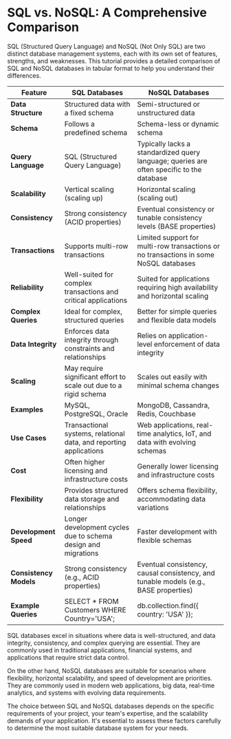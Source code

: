 # SQL vs. NoSQL: A Comprehensive Comparison

SQL (Structured Query Language) and NoSQL (Not Only SQL) are two distinct database management systems, each with its own set of features, strengths, and weaknesses. This tutorial provides a detailed comparison of SQL and NoSQL databases in tabular format to help you understand their differences.

| Feature                | SQL Databases                             | NoSQL Databases                        |
|------------------------|-------------------------------------------|---------------------------------------|
| **Data Structure**     | Structured data with a fixed schema       | Semi-structured or unstructured data   |
| **Schema**             | Follows a predefined schema               | Schema-less or dynamic schema         |
| **Query Language**     | SQL (Structured Query Language)           | Typically lacks a standardized query language; queries are often specific to the database |
| **Scalability**        | Vertical scaling (scaling up)             | Horizontal scaling (scaling out)       |
| **Consistency**        | Strong consistency (ACID properties)       | Eventual consistency or tunable consistency levels (BASE properties) |
| **Transactions**       | Supports multi-row transactions           | Limited support for multi-row transactions or no transactions in some NoSQL databases |
| **Reliability**        | Well-suited for complex transactions and critical applications | Suited for applications requiring high availability and horizontal scaling |
| **Complex Queries**    | Ideal for complex, structured queries     | Better for simple queries and flexible data models |
| **Data Integrity**     | Enforces data integrity through constraints and relationships | Relies on application-level enforcement of data integrity |
| **Scaling**            | May require significant effort to scale out due to a rigid schema | Scales out easily with minimal schema changes |
| **Examples**           | MySQL, PostgreSQL, Oracle                 | MongoDB, Cassandra, Redis, Couchbase   |
| **Use Cases**          | Transactional systems, relational data, and reporting applications | Web applications, real-time analytics, IoT, and data with evolving schemas |
| **Cost**               | Often higher licensing and infrastructure costs | Generally lower licensing and infrastructure costs |
| **Flexibility**        | Provides structured data storage and relationships | Offers schema flexibility, accommodating data variations |
| **Development Speed**  | Longer development cycles due to schema design and migrations | Faster development with flexible schemas |
| **Consistency Models** | Strong consistency (e.g., ACID properties) | Eventual consistency, causal consistency, and tunable models (e.g., BASE properties) |
| **Example Queries**    | SELECT * FROM Customers WHERE Country='USA'; | db.collection.find({ country: 'USA' }); |

SQL databases excel in situations where data is well-structured, and data integrity, consistency, and complex querying are essential. They are commonly used in traditional applications, financial systems, and applications that require strict data control.

On the other hand, NoSQL databases are suitable for scenarios where flexibility, horizontal scalability, and speed of development are priorities. They are commonly used in modern web applications, big data, real-time analytics, and systems with evolving data requirements.

The choice between SQL and NoSQL databases depends on the specific requirements of your project, your team's expertise, and the scalability demands of your application. It's essential to assess these factors carefully to determine the most suitable database system for your needs.